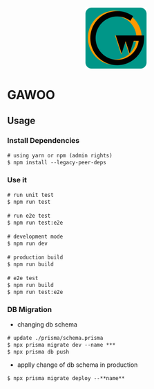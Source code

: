 <p align="center"><img src="./resources/logo.png"></p>

# GAWOO

## Usage

### Install Dependencies

```
# using yarn or npm (admin rights)
$ npm install --legacy-peer-deps
```

### Use it

```
# run unit test
$ npm run test

# run e2e test
$ npm run test:e2e

# development mode
$ npm run dev

# production build
$ npm run build

# e2e test
$ npm run build
$ npm run test:e2e
```

### DB Migration

- changing db schema

```
# update ./prisma/schema.prisma
$ npx prisma migrate dev --name ***
$ npx prisma db push
```

- applly change of db schema in production

```
$ npx prisma migrate deploy --**name**
```
